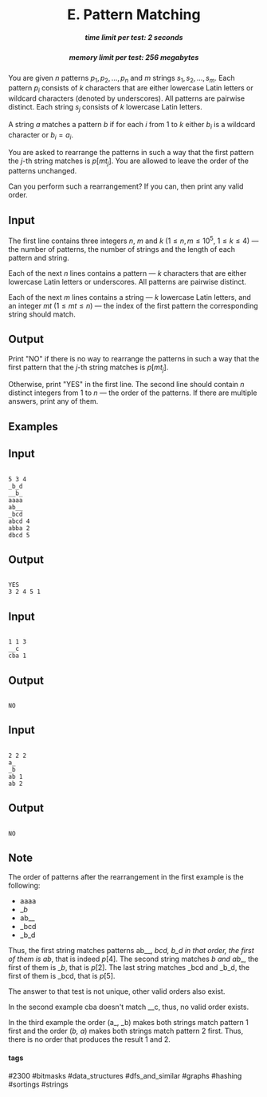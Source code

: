<h1 style='text-align: center;'> E. Pattern Matching</h1>

<h5 style='text-align: center;'>time limit per test: 2 seconds</h5>
<h5 style='text-align: center;'>memory limit per test: 256 megabytes</h5>

You are given $n$ patterns $p_1, p_2, \dots, p_n$ and $m$ strings $s_1, s_2, \dots, s_m$. Each pattern $p_i$ consists of $k$ characters that are either lowercase Latin letters or wildcard characters (denoted by underscores). All patterns are pairwise distinct. Each string $s_j$ consists of $k$ lowercase Latin letters.

A string $a$ matches a pattern $b$ if for each $i$ from $1$ to $k$ either $b_i$ is a wildcard character or $b_i=a_i$.

You are asked to rearrange the patterns in such a way that the first pattern the $j$-th string matches is $p[mt_j]$. You are allowed to leave the order of the patterns unchanged.

Can you perform such a rearrangement? If you can, then print any valid order.

## Input

The first line contains three integers $n$, $m$ and $k$ ($1 \le n, m \le 10^5$, $1 \le k \le 4$) — the number of patterns, the number of strings and the length of each pattern and string.

Each of the next $n$ lines contains a pattern — $k$ characters that are either lowercase Latin letters or underscores. All patterns are pairwise distinct.

Each of the next $m$ lines contains a string — $k$ lowercase Latin letters, and an integer $mt$ ($1 \le mt \le n$) — the index of the first pattern the corresponding string should match.

## Output

Print "NO" if there is no way to rearrange the patterns in such a way that the first pattern that the $j$-th string matches is $p[mt_j]$.

Otherwise, print "YES" in the first line. The second line should contain $n$ distinct integers from $1$ to $n$ — the order of the patterns. If there are multiple answers, print any of them.

## Examples

## Input


```

5 3 4
_b_d
__b_
aaaa
ab__
_bcd
abcd 4
abba 2
dbcd 5

```
## Output


```

YES
3 2 4 5 1 

```
## Input


```

1 1 3
__c
cba 1

```
## Output


```

NO

```
## Input


```

2 2 2
a_
_b
ab 1
ab 2

```
## Output


```

NO

```
## Note

The order of patterns after the rearrangement in the first example is the following: 

* aaaa
* __b_
* ab__
* _bcd
* _b_d

Thus, the first string matches patterns ab__, _bcd, _b_d in that order, the first of them is ab__, that is indeed $p[4]$. The second string matches __b_ and ab__, the first of them is __b_, that is $p[2]$. The last string matches _bcd and _b_d, the first of them is _bcd, that is $p[5]$.

The answer to that test is not unique, other valid orders also exist.

In the second example cba doesn't match __c, thus, no valid order exists.

In the third example the order (a_, _b) makes both strings match pattern $1$ first and the order (_b, a_) makes both strings match pattern $2$ first. Thus, there is no order that produces the result $1$ and $2$.



#### tags 

#2300 #bitmasks #data_structures #dfs_and_similar #graphs #hashing #sortings #strings 